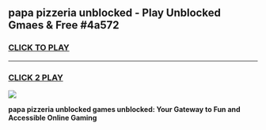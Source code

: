 
## papa pizzeria unblocked - Play Unblocked Gmaes & Free #4a572
<h3>
<a href="https://news.freeplayer.one?title=papa_pizzeria_unblocked&ref=24F">CLICK TO PLAY</a></h3>
<hr>

<h3>
<a href="https://news.freeplayer.one?title=papa_pizzeria_unblocked&ref=24F">CLICK 2 PLAY</a>
  
</h3>

<a href="https://news.freeplayer.one?title=papa_pizzeria_unblocked&ref=24F/"><img src="https://clearcache.store/games.png"></a>


**papa pizzeria unblocked games unblocked: Your Gateway to Fun and Accessible Online Gaming**

